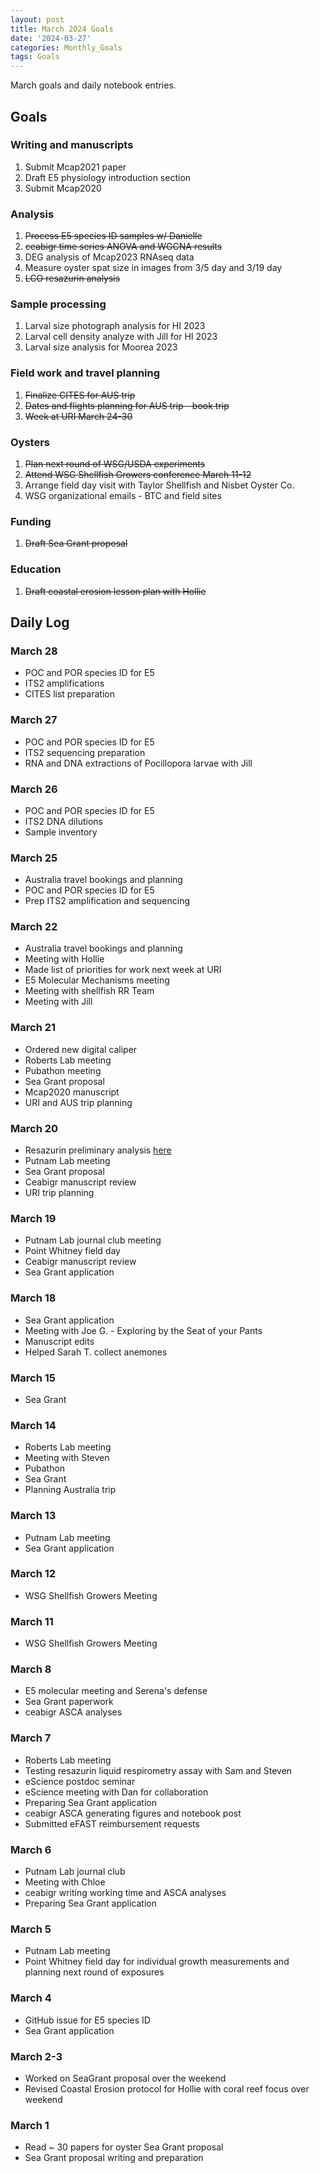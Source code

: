 ```yaml
---
layout: post
title: March 2024 Goals
date: '2024-03-27'
categories: Monthly_Goals
tags: Goals
---
```


March goals and daily notebook entries. 

## Goals  

### Writing and manuscripts 
              
1. Submit Mcap2021 paper
2. Draft E5 physiology introduction section 
3. Submit Mcap2020 

### Analysis

1. ~~Process E5 species ID samples w/ Danielle~~
2. ~~ceabigr time series ANOVA and WGCNA results~~ 
3. DEG analysis of Mcap2023 RNAseq data 
4. Measure oyster spat size in images from 3/5 day and 3/19 day
5. ~~LCO resazurin analysis~~

### Sample processing

1. Larval size photograph analysis for HI 2023 
2. Larval cell density analyze with Jill for HI 2023
3. Larval size analysis for Moorea 2023

### Field work and travel planning

1. ~~Finalize CITES for AUS trip~~  
2. ~~Dates and flights planning for AUS trip - book trip~~ 
3. ~~Week at URI March 24-30~~

### Oysters 

1. ~~Plan next round of WSG/USDA experiments~~
2. ~~Attend WSG Shellfish Growers conference March 11-12~~
3. Arrange field day visit with Taylor Shellfish and Nisbet Oyster Co.
4. WSG organizational emails - BTC and field sites

### Funding 

1. ~~Draft Sea Grant proposal~~

### Education 

1. ~~Draft coastal erosion lesson plan with Hollie~~

## **Daily Log**   

### March 28 

- POC and POR species ID for E5
- ITS2 amplifications 
- CITES list preparation 

### March 27 

- POC and POR species ID for E5
- ITS2 sequencing preparation 
- RNA and DNA extractions of Pocillopora larvae with Jill 

### March 26 

- POC and POR species ID for E5
- ITS2 DNA dilutions
- Sample inventory 

### March 25 

- Australia travel bookings and planning
- POC and POR species ID for E5
- Prep ITS2 amplification and sequencing 

### March 22 

- Australia travel bookings and planning 
- Meeting with Hollie
- Made list of priorities for work next week at URI 
- E5 Molecular Mechanisms meeting 
- Meeting with shellfish RR Team 
- Meeting with Jill 
 
### March 21 

- Ordered new digital caliper
- Roberts Lab meeting 
- Pubathon meeting 
- Sea Grant proposal 
- Mcap2020 manuscript
- URI and AUS trip planning 

### March 20 

- Resazurin preliminary analysis [here](https://github.com/RobertsLab/resources/issues/1846)
- Putnam Lab meeting 
- Sea Grant proposal 
- Ceabigr manuscript review 
- URI trip planning 

### March 19 

- Putnam Lab journal club meeting 
- Point Whitney field day 
- Ceabigr manuscript review 
- Sea Grant application

### March 18 

- Sea Grant application
- Meeting with Joe G. - Exploring by the Seat of your Pants
- Manuscript edits 
- Helped Sarah T. collect anemones 

### March 15 

- Sea Grant

### March 14 

- Roberts Lab meeting 
- Meeting with Steven
- Pubathon
- Sea Grant
- Planning Australia trip

### March 13 

- Putnam Lab meeting 
- Sea Grant application

### March 12

- WSG Shellfish Growers Meeting

### March 11

- WSG Shellfish Growers Meeting

### March 8

- E5 molecular meeting and Serena's defense 
- Sea Grant paperwork 
- ceabigr ASCA analyses 

### March 7

- Roberts Lab meeting
- Testing resazurin liquid respirometry assay with Sam and Steven
- eScience postdoc seminar
- eScience meeting with Dan for collaboration
- Preparing Sea Grant application
- ceabigr ASCA generating figures and notebook post
- Submitted eFAST reimbursement requests 

### March 6

- Putnam Lab journal club
- Meeting with Chloe
- ceabigr writing working time and ASCA analyses 
- Preparing Sea Grant application

### March 5

- Putnam Lab meeting
- Point Whitney field day for individual growth measurements and planning next round of exposures 

### March 4

- GitHub issue for E5 species ID
- Sea Grant application 

### March 2-3

- Worked on SeaGrant proposal over the weekend
- Revised Coastal Erosion protocol for Hollie with coral reef focus over weekend 

### March 1

- Read ~ 30 papers for oyster Sea Grant proposal
- Sea Grant proposal writing and preparation 
